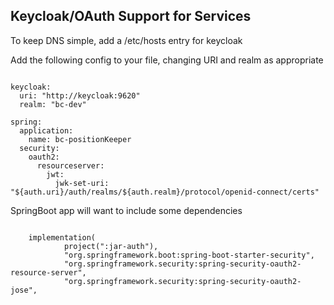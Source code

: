 ## Keycloak/OAuth Support for Services

To keep DNS simple, add a /etc/hosts entry for keycloak

Add the following config to your file, changing URI and realm as appropriate
 
```$yaml

keycloak:
  uri: "http://keycloak:9620"
  realm: "bc-dev"

spring:
  application:
    name: bc-positionKeeper
  security:
    oauth2:
      resourceserver:
        jwt:
          jwk-set-uri: "${auth.uri}/auth/realms/${auth.realm}/protocol/openid-connect/certs"

```

SpringBoot app will want to include some dependencies

```$groovy

    implementation(
            project(":jar-auth"),
            "org.springframework.boot:spring-boot-starter-security",
            "org.springframework.security:spring-security-oauth2-resource-server",
            "org.springframework.security:spring-security-oauth2-jose",

```